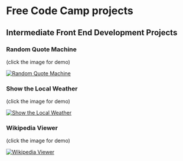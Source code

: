 # Free Code Camp projects

## Intermediate Front End Development Projects

### Random Quote Machine

(click the image for demo)

[![Random Quote Machine](https://raw.githubusercontent.com/gatezh/FreeCodeCamp/master/images/Random%20Quote%20Machine%20720x240.png)](https://cdn.rawgit.com/gatezh/FreeCodeCamp/ae9756e4/Intermediate%20Front%20End%20Development%20Projects/Build%20a%20Random%20Quote%20Machine/index.html)


### Show the Local Weather

(click the image for demo)

[![Show the Local Weather](https://github.com/gatezh/FreeCodeCamp/blob/master/images/Show%20the%20Local%20Weather%20682x192.png?raw=true)](http://cdn.rawgit.com/gatezh/FreeCodeCamp/ae9756e4/Intermediate%20Front%20End%20Development%20Projects/Show%20the%20Local%20Weather/index.html)


### Wikipedia Viewer

(click the image for demo)

[![Wikipedia Viewer](https://github.com/gatezh/FreeCodeCamp/blob/master/images/Wikipedia%20Viewer.png?raw=true)](https://cdn.rawgit.com/gatezh/FreeCodeCamp/ae9756e4/Intermediate%20Front%20End%20Development%20Projects/Build%20a%20Wikipedia%20Viewer/index.html)